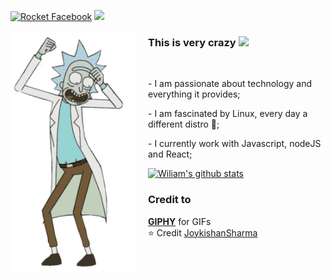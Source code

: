 [![Rocket Facebook](https://img.shields.io/static/v1?label=JavaScripto&message=Facebook&colorA=blue&color=black&logo=Rocket&logoColor=white)](https://www.facebook.com/groups/javascripto)
<a href="https://www.linkedin.com/in/wiliamvj/"><img src="https://img.shields.io/badge/LinkedIn-informational?logo=linkedin"/></a>

<img style="margin-right: 20px" align='left' src="https://raw.githubusercontent.com/Elyabe/elyabe/master/images/rick-dancing.gif" width='200'>

### This is very crazy <img src="https://media.giphy.com/media/MdA16VIoXKKxNE8Stk/giphy.gif" width="30">
</br>
<p style="margin-left: 20px"> 
  - I am passionate about technology and everything it provides;
</p>
<p style="margin-left: 20px"> 
  - I am fascinated by Linux, every day a different distro 🤪; 
</p>
<p style="margin-left: 20px"> 
  - I currently work with Javascript, nodeJS and React;
</p>

<p>
  <a href="https://github.com/wiliamvj?tab=repositories">
    <img  width="500" height="auto" alt="Wiliam's github stats" 
          src="https://github-readme-stats.vercel.app/api?username=wiliamvj&show_icons=true&theme=algolia&count_private=true" />
  </a>
</p>

<p>

</p>

<!-- Credit -->
### Credit to 
[**GIPHY**](https://giphy.com/) for GIFs<br />
⭐️ Credit [JoykishanSharma](https://github.com/JoykishanSharma)
